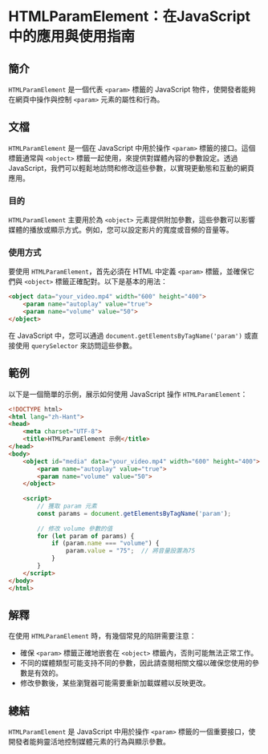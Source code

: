 <!--
Meta Description: # HTMLParamElement：在JavaScript中的應用與使用指南 ## 簡介 `HTMLParamElement` 是一個代表 `<param>` 標籤的 JavaScript 物件，使開發者能夠在網頁中操作與控制 `<param>` 元素的屬性和行為。 ## 文檔 `HTMLPara...
Meta Keywords: param, htmlparamelement, object, javascript, html
-->

# HTMLParamElement：在JavaScript中的應用與使用指南

## 簡介
`HTMLParamElement` 是一個代表 `<param>` 標籤的 JavaScript 物件，使開發者能夠在網頁中操作與控制 `<param>` 元素的屬性和行為。

## 文檔
`HTMLParamElement` 是一個在 JavaScript 中用於操作 `<param>` 標籤的接口。這個標籤通常與 `<object>` 標籤一起使用，來提供對媒體內容的參數設定。透過 JavaScript，我們可以輕鬆地訪問和修改這些參數，以實現更動態和互動的網頁應用。

### 目的
`HTMLParamElement` 主要用於為 `<object>` 元素提供附加參數，這些參數可以影響媒體的播放或顯示方式。例如，您可以設定影片的寬度或音頻的音量等。

### 使用方式
要使用 `HTMLParamElement`，首先必須在 HTML 中定義 `<param>` 標籤，並確保它們與 `<object>` 標籤正確配對。以下是基本的用法：

```html
<object data="your_video.mp4" width="600" height="400">
    <param name="autoplay" value="true">
    <param name="volume" value="50">
</object>
```

在 JavaScript 中，您可以通過 `document.getElementsByTagName('param')` 或直接使用 `querySelector` 來訪問這些參數。

## 範例
以下是一個簡單的示例，展示如何使用 JavaScript 操作 `HTMLParamElement`：

```html
<!DOCTYPE html>
<html lang="zh-Hant">
<head>
    <meta charset="UTF-8">
    <title>HTMLParamElement 示例</title>
</head>
<body>
    <object id="media" data="your_video.mp4" width="600" height="400">
        <param name="autoplay" value="true">
        <param name="volume" value="50">
    </object>
    
    <script>
        // 獲取 param 元素
        const params = document.getElementsByTagName('param');
        
        // 修改 volume 參數的值
        for (let param of params) {
            if (param.name === "volume") {
                param.value = "75";  // 將音量設置為75
            }
        }
    </script>
</body>
</html>
```

## 解釋
在使用 `HTMLParamElement` 時，有幾個常見的陷阱需要注意：
- 確保 `<param>` 標籤正確地嵌套在 `<object>` 標籤內，否則可能無法正常工作。
- 不同的媒體類型可能支持不同的參數，因此請查閱相關文檔以確保您使用的參數是有效的。
- 修改參數後，某些瀏覽器可能需要重新加載媒體以反映更改。

## 總結
`HTMLParamElement` 是 JavaScript 中用於操作 `<param>` 標籤的一個重要接口，使開發者能夠靈活地控制媒體元素的行為與顯示參數。